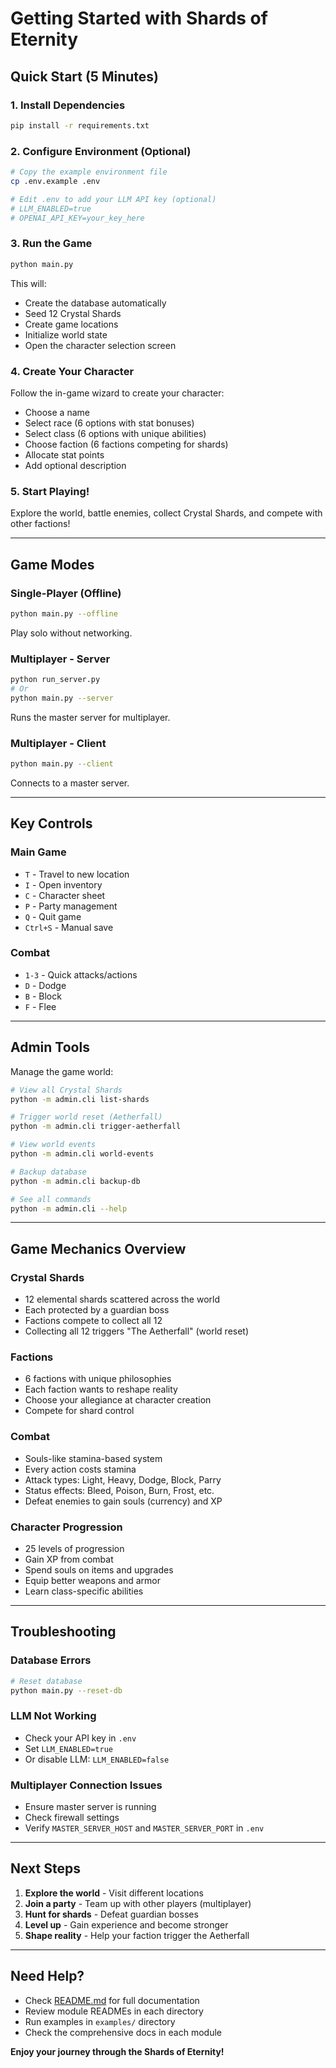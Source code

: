 # Getting Started with Shards of Eternity

## Quick Start (5 Minutes)

### 1. Install Dependencies
```bash
pip install -r requirements.txt
```

### 2. Configure Environment (Optional)
```bash
# Copy the example environment file
cp .env.example .env

# Edit .env to add your LLM API key (optional)
# LLM_ENABLED=true
# OPENAI_API_KEY=your_key_here
```

### 3. Run the Game
```bash
python main.py
```

This will:
- Create the database automatically
- Seed 12 Crystal Shards
- Create game locations
- Initialize world state
- Open the character selection screen

### 4. Create Your Character
Follow the in-game wizard to create your character:
- Choose a name
- Select race (6 options with stat bonuses)
- Select class (6 options with unique abilities)
- Choose faction (6 factions competing for shards)
- Allocate stat points
- Add optional description

### 5. Start Playing!
Explore the world, battle enemies, collect Crystal Shards, and compete with other factions!

---

## Game Modes

### Single-Player (Offline)
```bash
python main.py --offline
```
Play solo without networking.

### Multiplayer - Server
```bash
python run_server.py
# Or
python main.py --server
```
Runs the master server for multiplayer.

### Multiplayer - Client
```bash
python main.py --client
```
Connects to a master server.

---

## Key Controls

### Main Game
- `T` - Travel to new location
- `I` - Open inventory
- `C` - Character sheet
- `P` - Party management
- `Q` - Quit game
- `Ctrl+S` - Manual save

### Combat
- `1-3` - Quick attacks/actions
- `D` - Dodge
- `B` - Block
- `F` - Flee

---

## Admin Tools

Manage the game world:

```bash
# View all Crystal Shards
python -m admin.cli list-shards

# Trigger world reset (Aetherfall)
python -m admin.cli trigger-aetherfall

# View world events
python -m admin.cli world-events

# Backup database
python -m admin.cli backup-db

# See all commands
python -m admin.cli --help
```

---

## Game Mechanics Overview

### Crystal Shards
- 12 elemental shards scattered across the world
- Each protected by a guardian boss
- Factions compete to collect all 12
- Collecting all 12 triggers "The Aetherfall" (world reset)

### Factions
- 6 factions with unique philosophies
- Each faction wants to reshape reality
- Choose your allegiance at character creation
- Compete for shard control

### Combat
- Souls-like stamina-based system
- Every action costs stamina
- Attack types: Light, Heavy, Dodge, Block, Parry
- Status effects: Bleed, Poison, Burn, Frost, etc.
- Defeat enemies to gain souls (currency) and XP

### Character Progression
- 25 levels of progression
- Gain XP from combat
- Spend souls on items and upgrades
- Equip better weapons and armor
- Learn class-specific abilities

---

## Troubleshooting

### Database Errors
```bash
# Reset database
python main.py --reset-db
```

### LLM Not Working
- Check your API key in `.env`
- Set `LLM_ENABLED=true`
- Or disable LLM: `LLM_ENABLED=false`

### Multiplayer Connection Issues
- Ensure master server is running
- Check firewall settings
- Verify `MASTER_SERVER_HOST` and `MASTER_SERVER_PORT` in `.env`

---

## Next Steps

1. **Explore the world** - Visit different locations
2. **Join a party** - Team up with other players (multiplayer)
3. **Hunt for shards** - Defeat guardian bosses
4. **Level up** - Gain experience and become stronger
5. **Shape reality** - Help your faction trigger the Aetherfall

---

## Need Help?

- Check [README.md](README.md) for full documentation
- Review module READMEs in each directory
- Run examples in `examples/` directory
- Check the comprehensive docs in each module

**Enjoy your journey through the Shards of Eternity!**
